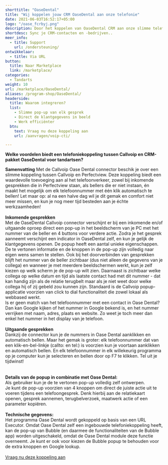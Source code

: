 ```yaml
---
shorttitle: "OaseDental"
title: "Wij koppelen jouw CRM OaseDental aan onze telefonie"
date: 2021-06-03T16:52:17+05:00
logo: "/oase_fcrbyj.png"
description: Door het koppelen van OaseDental CRM aan onze slimme telefonie werk je een stuk efficienter.
shortdesc: Sync je CRM-contacten en -bedrijven..
meer_info:
  - title: Support
    url: /ondersteuning/
ontwikkelaar:
  - title: Via URL
button:
  title: Naar Marketplace
  link: /marketplace/
categories:
  - Tandarts
weight: 10
url: /marketplace/OaseDental/
aliases: /program-shop/OaseDental/
headerside:
  title: Waarom integreren?
  list:
    - Slimme pop-up van elk gesprek
    - Direct de klantgegevens in beeld
    - Werk efficiënter
  btn:
    text: Vraag nu deze koppeling aan
    url: /aanvragen/voip-cti/

---
```


**Welke voordelen biedt een telefoniekoppeling tussen Callvoip en CRM-pakket OaseDental voor tandartsen?**

**Samenvatting**
Met de Callvoip Oase Dental connector beschik je over een slimme koppeling tussen Callvoip en Perfectview. Deze koppeling biedt een waardevolle toevoeging aan al het telefoonverkeer, zowel bij inkomende gesprekken die in Perfectview staan, als bellers die er niet instaan, én maakt het mogelijk om elk telefoonnummer met één klik automatisch te bellen! Let maar op: al na een halve dag wil je dit gemak en comfort niet meer missen, en kun je nog meer tijd besteden aan je échte werkzaamheden!<br>
<br>
**Inkomende gesprekken**<br>
Met de OaseDental Callvoip connector verschijnt er bij een inkomende en/of uitgaande oproep direct een pop-up in het beeldscherm van je PC met het nummer van de beller en 4 buttons voor verdere actie. Zodra je het gesprek aanneemt verschijnt een indicator in OaseDental zelf, en kun je gelijk de klantgegevens openen. De popup heeft een aantal unieke eigenschappen. De te vertonen informatie en de knoppen in de pop-up zijn volledig naar eigen wens samen te stellen. Ook bij het doorverbinden van gesprekken blijft het nummer van de beller zichtbaar (dus niet alleen de gegevens van je collega) en wanneer je met meerdere beeldschermen werkt, kun je zelf kiezen op welk scherm je de pop-up wilt zien. Daarnaast is zichtbaar welke collega op welke datum en tijd als laatste contact had met dit nummer - dat kan handig zijn als de relatie terugbelt maar als je niet weet door welke collega hij of zij gebeld zou kunnen zijn. Standaard is de Callvoip popup-applicatie voorzien van click to dial functionaliteit die zowel lokaal als webbased werkt. <br>
Is er geen match van het telefoonnummer met een contact in Oase Dental? Dan kan Google kijken of het nummer in Google bekend is, en het nummer verrijken met naam, adres, plaats en website. Zo weet je toch meer dan enkel het nummer in het display van je telefoon. <br>
<br> 
**Uitgaande gesprekken**<br>
Dankzij de connector kun je de nummers in Oase Dental aanklikken en automatisch bellen. Maar het gemak is groter: elk telefoonnummer dat van een klik-en-bel-linkje (callto: en tel:) is voorzien kun je voortaan aanklikken en automatisch bellen. En elk telefoonnummer in elk willekeurig programma op je computer kun je selecteren en bellen door op F7 te klikken. Tel uit je tijdwinst! <br>    
<br>
**Details van de popup in combinatie met Oase Dental:**<br>
Als gebruiker kun je de te vertonen pop-up volledig zelf ontwerpen. <br>
Je kunt de pop-up voorzien van 4 knoppen om direct de juiste actie uit te voeren tijdens een telefoongesprek. Denk hierbij aan de relatiekaart openen, gesprek aannemen, terugbelverzoek, maatwerk actie of een parameter kopiëren. <br>
<br>
**Technische gegevens:**<br>
Het programma Oase Dental wordt gekoppeld op basis van een URL Executor. Omdat Oase Dental zelf een ingebouwde telefoniekoppeling heeft, kan de pop-up van Bubble (en daarmee de functionaliteiten van de Bubble app) worden uitgeschakeld, omdat de Oase Dental module deze functie overneemt. Je kunt er ook voor kiezen de Bubble popup te behouden voor de extra knoppen en Google lookup.<br>
<br>
<a href="/aanvragen/voip-cti/" class="button">Vraag nu deze koppeling aan</a>
